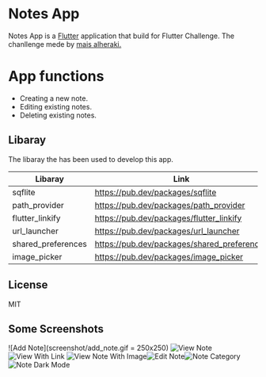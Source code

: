 # Notes App

Notes App is a [Flutter](https://flutter.dev/) application that build for Flutter Challenge. The chanllenge mede by [mais alheraki.](https://github.com/pr-Mais)

# App functions
 - Creating a new note.
 - Editing existing notes.
 - Deleting existing notes.

## Libaray
The libaray the has been used to develop this app.

| Libaray | Link |
| ------ | ------ |
| sqflite | https://pub.dev/packages/sqflite |
| path_provider | https://pub.dev/packages/path_provider |
| flutter_linkify | https://pub.dev/packages/flutter_linkify |
| url_launcher | https://pub.dev/packages/url_launcher |
| shared_preferences | https://pub.dev/packages/shared_preferences |
| image_picker | https://pub.dev/packages/image_picker |


License
---

MIT

## Some Screenshots

![Add Note](screenshot/add_note.gif = 250x250) ![View Note](screenshot/scrollable_note.gif) ![View With Link](screenshot/clickable_link.gif)
![View Note With Image](screenshot/note_with_image.gif)![Edit Note](screenshot/edit_note.gif)![Note Category](screenshot/note_category.gif)
![Note Dark Mode](screenshot/dark_mode.gif)
